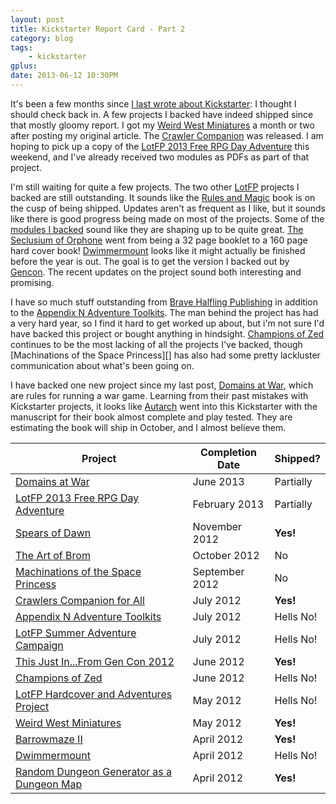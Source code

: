 ```yaml
---
layout: post
title: Kickstarter Report Card - Part 2
category: blog
tags:
    - kickstarter
gplus: 
date: 2013-06-12 10:30PM
---
```


It's been a few months since [I last wrote about Kickstarter][ks]: I thought I should check back in. A few projects I backed have indeed shipped since that mostly gloomy report. I got my [Weird West Miniatures][11] a month or two after posting my original article. The [Crawler Companion][5] was released. I am hoping to pick up a copy of the [LotFP 2013 Free RPG Day Adventure][1] this weekend, and I've already received two modules as PDFs as part of that project.

I'm still waiting for quite a few projects. The two other [LotFP][] projects I backed are still outstanding. It sounds like the [Rules and Magic][10] book is on the cusp of being shipped. Updates aren't as frequent as I like, but it sounds like there is good progress being made on most of the projects. Some of the [modules I backed][7] sound like they are shaping up to be quite great. [The Seclusium of Orphone][baker] went from being a 32 page booklet to a 160 page hard cover book! [Dwimmermount][13] looks like it might actually be finished before the year is out. The goal is to get the version I backed out by [Gencon][8]. The recent updates on the project sound both interesting and promising.

I have so much stuff outstanding from [Brave Halfling Publishing][bhp] in addition to the [Appendix N Adventure Toolkits][6]. The man behind the project has had a very hard year, so I find it hard to get worked up about, but i'm not sure I'd have backed this project or bought anything in hindsight. [Champions of Zed][9] continues to be the most lacking of all the projects I've backed, though [Machinations of the Space Princess][] has also had some pretty lackluster communication about what's been going on.

I have backed one new project since my last post, [Domains at War][0], which are rules for running a war game. Learning from their past mistakes with Kickstarter projects, it looks like [Autarch][] went into this Kickstarter with the manuscript for their book almost complete and play tested. They are estimating the book will ship in October, and I almost believe them.


| Project                                         | Completion Date | Shipped?
|-------------------------------------------------|-----------------|---------
| [Domains at War][0]                             | June 2013       | Partially
| [LotFP 2013 Free RPG Day Adventure][1]          | February 2013   | Partially
| [Spears of Dawn][2]                             | November 2012   | **Yes!**
| [The Art of Brom][3]                            | October 2012    | No
| [Machinations of the Space Princess][4]         | September 2012  | No
| [Crawlers Companion for All][5]                 | July 2012       | **Yes!**
| [Appendix N Adventure Toolkits][6]              | July 2012       | Hells No!
| [LotFP Summer Adventure Campaign][7]            | July 2012       | Hells No!
| [This Just In...From Gen Con 2012][8]           | June 2012       | **Yes!**
| [Champions of Zed][9]                           | June 2012       | Hells No!
| [LotFP Hardcover and Adventures Project][10]    | May 2012        | Hells No!
| [Weird West Miniatures][11]                     | May 2012        | **Yes!**
| [Barrowmaze II][12]                             | April 2012      | **Yes!**
| [Dwimmermount][13]                              | April 2012      | Hells No!
| [Random Dungeon Generator as a Dungeon Map][14] | April 2012      | **Yes!**


[bhp]: http://bravehalfling.com/
[ks]: /blog/kickstarter-report-card/
[gc]: http://www.gencon.com/
[autarch]: http://www.autarch.co/
[lotfp]: http://lotfp.com/
[baker]: http://www.indiegogo.com/projects/the-seclusium-of-orphone/x/228962

[0]:  http://www.kickstarter.com/projects/autarch/domains-at-war
[1]:  http://www.kickstarter.com/projects/1939191852/lotfp-2013-free-rpg-day-adventure
[2]:  http://www.kickstarter.com/projects/1637945166/spears-of-the-dawn-rpg
[3]:  http://www.kickstarter.com/projects/596618838/the-art-of-brom
[4]:  http://www.indiegogo.com/projects/237158
[5]:  http://www.kickstarter.com/projects/475776114/crawlers-companion-for-all
[6]:  http://www.kickstarter.com/projects/1778492214/appendix-n-adventure-toolkits-dcc-rpg-modules
[7]:  http://www.indiegogo.com/projects/153307
[8]:  http://www.indiegogo.com/projects/119631
[9]:  http://www.kickstarter.com/projects/280000504/champions-of-zed-zero-edition-dungeoneering
[10]: http://www.indiegogo.com/projects/93542
[11]: http://www.indiegogo.com/projects/37807
[12]: http://www.indiegogo.com/projects/94005
[13]: http://www.kickstarter.com/projects/autarch/dwimmermount
[14]: http://www.kickstarter.com/projects/2040314005/random-dungeon-generator-as-a-dungeon-map
